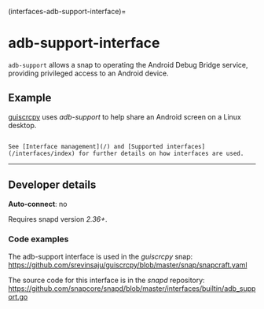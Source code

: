 (interfaces-adb-support-interface)=
# adb-support-interface

`adb-support` allows a snap to operating the Android Debug Bridge service, providing privileged access to an Android device.

<h2 id='heading--example'>Example</h2>

[guiscrcpy](https://snapcraft.io/guiscrcpy) uses _adb-support_ to help share an Android screen on a Linux desktop.

```{tip}

See [Interface management](/) and [Supported interfaces](/interfaces/index) for further details on how interfaces are used.
```

---

<h2 id='heading--dev-details'>Developer details </h2>

**Auto-connect**: no


Requires snapd version _2.36+_.

<h3 id='heading-code'>Code examples</h3>

The adb-support interface is used in the _guiscrcpy_ snap: <https://github.com/srevinsaju/guiscrcpy/blob/master/snap/snapcraft.yaml>

The source code for this interface is in the *snapd* repository:
<https://github.com/snapcore/snapd/blob/master/interfaces/builtin/adb_support.go>

